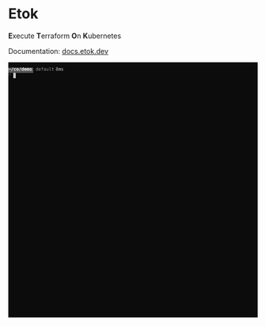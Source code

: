 # Etok

**E**xecute **T**erraform **O**n **K**ubernetes

Documentation: [docs.etok.dev](https://docs.etok.dev/)

![demo](./demo.svg)
